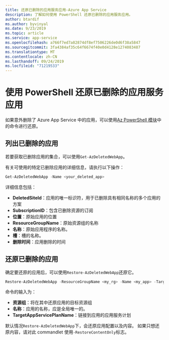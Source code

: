 ```yaml
---
title: 还原已删除的应用服务应用-Azure App Service
description: 了解如何使用 PowerShell 还原已删除的应用服务应用。
author: btardif
ms.author: byvinyal
ms.date: 9/23/2019
ms.topic: article
ms.service: app-service
ms.openlocfilehash: a766f7ed7a82874df8ef7506226de0d6f38a5847
ms.sourcegitcommit: 3fa4384af35c64f6674f40e0d4128e1274083487
ms.translationtype: MT
ms.contentlocale: zh-CN
ms.lasthandoff: 09/24/2019
ms.locfileid: "71219533"
---
```

# <a name="restore-deleted-app-service-app-using-powershell"></a>使用 PowerShell 还原已删除的应用服务应用

如果意外删除了 Azure App Service 中的应用，可以使用[Az PowerShell 模块](https://docs.microsoft.com/powershell/azure/?view=azps-2.6.0&viewFallbackFrom=azps-2.2.0)中的命令进行还原。

## <a name="list-deleted-apps"></a>列出已删除的应用

若要获取已删除应用的集合，可以使用`Get-AzDeletedWebApp`。

有关可使用的特定已删除应用的详细信息，请执行以下操作：

```powershell
Get-AzDeletedWebApp -Name <your_deleted_app>
```

详细信息包括：

- **DeletedSiteId**：应用的唯一标识符，用于已删除具有相同名称的多个应用的方案
- **SubscriptionID**：包含已删除资源的订阅
- **位置**：原始应用的位置
- **ResourceGroupName**：原始资源组的名称
- **名称**：原始应用程序的名称。
- **槽**：槽的名称。
- **删除时间**：应用删除的时间  

## <a name="restore-deleted-app"></a>还原已删除的应用

确定要还原的应用后，可以使用`Restore-AzDeletedWebApp`还原它。

```powershell
Restore-AzDeletedWebApp -ResourceGroupName <my_rg> -Name <my_app> -TargetAppServicePlanName <my_asp>
```

命令的输入为：

- **资源组**：将在其中还原应用的目标资源组
- **名称**：应用的名称，应是全局唯一的。
- **TargetAppServicePlanName**：链接到应用的应用服务计划

默认情况`Restore-AzDeletedWebApp`下，会还原应用配置以及内容。 如果只想还原内容，请对此 commandlet 使用`-RestoreContentOnly`标志。

